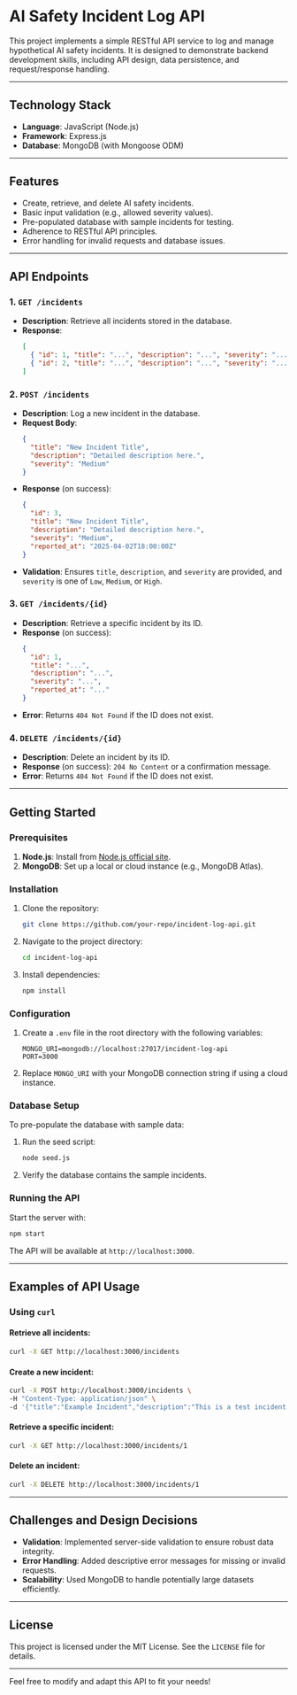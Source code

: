 # AI Safety Incident Log API

This project implements a simple RESTful API service to log and manage hypothetical AI safety incidents. It is designed to demonstrate backend development skills, including API design, data persistence, and request/response handling.

---

## Technology Stack
- **Language**: JavaScript (Node.js)
- **Framework**: Express.js
- **Database**: MongoDB (with Mongoose ODM)

---

## Features
- Create, retrieve, and delete AI safety incidents.
- Basic input validation (e.g., allowed severity values).
- Pre-populated database with sample incidents for testing.
- Adherence to RESTful API principles.
- Error handling for invalid requests and database issues.

---

## API Endpoints

### 1. `GET /incidents`
- **Description**: Retrieve all incidents stored in the database.
- **Response**:
  ```json
  [
    { "id": 1, "title": "...", "description": "...", "severity": "...", "reported_at": "..." },
    { "id": 2, "title": "...", "description": "...", "severity": "...", "reported_at": "..." }
  ]
  ```

### 2. `POST /incidents`
- **Description**: Log a new incident in the database.
- **Request Body**:
  ```json
  {
    "title": "New Incident Title",
    "description": "Detailed description here.",
    "severity": "Medium"
  }
  ```
- **Response** (on success):
  ```json
  {
    "id": 3,
    "title": "New Incident Title",
    "description": "Detailed description here.",
    "severity": "Medium",
    "reported_at": "2025-04-02T18:00:00Z"
  }
  ```
- **Validation**: Ensures `title`, `description`, and `severity` are provided, and `severity` is one of `Low`, `Medium`, or `High`.

### 3. `GET /incidents/{id}`
- **Description**: Retrieve a specific incident by its ID.
- **Response** (on success):
  ```json
  {
    "id": 1,
    "title": "...",
    "description": "...",
    "severity": "...",
    "reported_at": "..."
  }
  ```
- **Error**: Returns `404 Not Found` if the ID does not exist.

### 4. `DELETE /incidents/{id}`
- **Description**: Delete an incident by its ID.
- **Response** (on success): `204 No Content` or a confirmation message.
- **Error**: Returns `404 Not Found` if the ID does not exist.

---

## Getting Started

### Prerequisites
1. **Node.js**: Install from [Node.js official site](https://nodejs.org).
2. **MongoDB**: Set up a local or cloud instance (e.g., MongoDB Atlas).

### Installation
1. Clone the repository:
   ```bash
   git clone https://github.com/your-repo/incident-log-api.git
   ```
2. Navigate to the project directory:
   ```bash
   cd incident-log-api
   ```
3. Install dependencies:
   ```bash
   npm install
   ```

### Configuration
1. Create a `.env` file in the root directory with the following variables:
   ```env
   MONGO_URI=mongodb://localhost:27017/incident-log-api
   PORT=3000
   ```
2. Replace `MONGO_URI` with your MongoDB connection string if using a cloud instance.

### Database Setup
To pre-populate the database with sample data:
1. Run the seed script:
   ```bash
   node seed.js
   ```
2. Verify the database contains the sample incidents.

### Running the API
Start the server with:
```bash
npm start
```
The API will be available at `http://localhost:3000`.

---

## Examples of API Usage

### Using `curl`
#### Retrieve all incidents:
```bash
curl -X GET http://localhost:3000/incidents
```

#### Create a new incident:
```bash
curl -X POST http://localhost:3000/incidents \
-H "Content-Type: application/json" \
-d '{"title":"Example Incident","description":"This is a test incident.","severity":"Medium"}'
```

#### Retrieve a specific incident:
```bash
curl -X GET http://localhost:3000/incidents/1
```

#### Delete an incident:
```bash
curl -X DELETE http://localhost:3000/incidents/1
```

---

## Challenges and Design Decisions
- **Validation**: Implemented server-side validation to ensure robust data integrity.
- **Error Handling**: Added descriptive error messages for missing or invalid requests.
- **Scalability**: Used MongoDB to handle potentially large datasets efficiently.

---

## License
This project is licensed under the MIT License. See the `LICENSE` file for details.

---

Feel free to modify and adapt this API to fit your needs!

